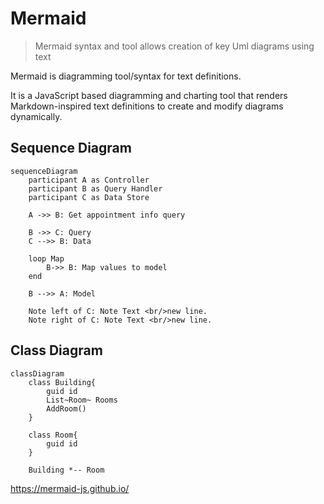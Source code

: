 # Mermaid

> Mermaid syntax and tool allows creation of key Uml diagrams using text  

Mermaid is diagramming tool/syntax for text definitions.

It is a JavaScript based diagramming and charting tool that renders Markdown-inspired text definitions to create and modify diagrams dynamically.

## Sequence Diagram

```mermaid
sequenceDiagram
    participant A as Controller
    participant B as Query Handler
    participant C as Data Store

    A ->> B: Get appointment info query

    B ->> C: Query
    C -->> B: Data

    loop Map
        B->> B: Map values to model
    end
    
    B -->> A: Model

    Note left of C: Note Text <br/>new line.
    Note right of C: Note Text <br/>new line.
```

## Class Diagram

```mermaid
classDiagram
    class Building{
        guid id
        List~Room~ Rooms 
        AddRoom()
    }

    class Room{        
        guid id
    }

    Building *-- Room
```

https://mermaid-js.github.io/
